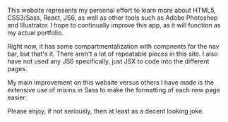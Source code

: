 This website represents my personal effort to learn more about HTML5, CSS3/Sass, React, JS6, as well as other tools such as Adobe Photoshop and Illustrator. I hope to continually improve this app, as it will function as my actual portfolio.

Right now, it has some compartmentalization with compnents for the nav bar, but that's it. There aren't a lot of repeatable pieces in this site. I also have not used any JS6 specifically, just JSX to code into the different pages.

My main improvement on this website versus others I have made is the extensive use of mixins in Sass to make the formatting of each new page easier.

Please enjoy, if not seriously, then at least as a decent looking joke.
